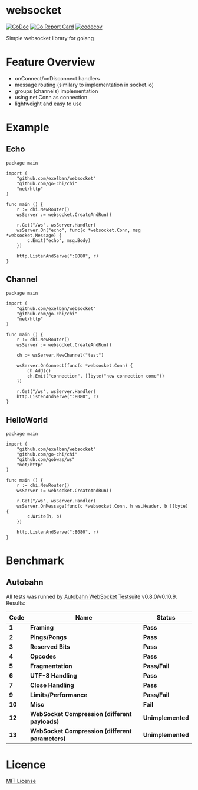 # websocket
[![GoDoc](http://img.shields.io/badge/go-documentation-blue.svg?style=flat-square)](http://godoc.org/github.com/exelban/websocket)
[![Go Report Card](https://goreportcard.com/badge/github.com/exelban/websocket)](https://goreportcard.com/report/github.com/exelban/websocket)
[![codecov](https://codecov.io/gh/exelban/websocket/branch/master/graph/badge.svg?token=A8eLVAj9cU)](https://codecov.io/gh/exelban/websocket)

Simple websocket library for golang

# Feature Overview
- onConnect/onDisconnect handlers
- message routing (similary to implementation in socket.io)
- groups (channels) implementation
- using net.Conn as connection
- lightweight and easy to use

# Example
## Echo
```golang
package main

import (
	"github.com/exelban/websocket"
	"github.com/go-chi/chi"
	"net/http"
)

func main () {
	r := chi.NewRouter()
	wsServer := websocket.CreateAndRun()

	r.Get("/ws", wsServer.Handler)
	wsServer.On("echo", func(c *websocket.Conn, msg *websocket.Message) {
		c.Emit("echo", msg.Body)
	})

	http.ListenAndServe(":8080", r)
}
```

## Channel
```golang
package main

import (
	"github.com/exelban/websocket"
	"github.com/go-chi/chi"
	"net/http"
)

func main () {
	r := chi.NewRouter()
	wsServer := websocket.CreateAndRun()

	ch := wsServer.NewChannel("test")

	wsServer.OnConnect(func(c *websocket.Conn) {
		ch.Add(c)
		ch.Emit("connection", []byte("new connection come"))
	})

	r.Get("/ws", wsServer.Handler)
	http.ListenAndServe(":8080", r)
}
```

## HelloWorld
```golang
package main

import (
	"github.com/exelban/websocket"
	"github.com/go-chi/chi"
	"github.com/gobwas/ws"
	"net/http"
)

func main () {
	r := chi.NewRouter()
	wsServer := websocket.CreateAndRun()

	r.Get("/ws", wsServer.Handler)
	wsServer.OnMessage(func(c *websocket.Conn, h ws.Header, b []byte) {
		c.Write(h, b)
	})

	http.ListenAndServe(":8080", r)
}
```

# Benchmark
## Autobahn
All tests was runned by [Autobahn WebSocket Testsuite](https://crossbar.io/autobahn/) v0.8.0/v0.10.9.
Results:

**Code** | **Name** | **Status**
--- | --- | ---
**1** | **Framing** | **Pass**
**2** | **Pings/Pongs** | **Pass**
**3** | **Reserved Bits** | **Pass**
**4** | **Opcodes** | **Pass**
**5** | **Fragmentation** | **Pass/Fail**
**6** | **UTF-8 Handling** | **Pass**
**7** | **Close Handling** | **Pass**
**9** | **Limits/Performance** | **Pass/Fail**
**10** | **Misc** | **Fail**
**12** | **WebSocket Compression (different payloads)** | **Unimplemented**
**13** | **WebSocket Compression (different parameters)** | **Unimplemented**


# Licence
[MIT License](https://github.com/exelban/websocket/blob/master/LICENSE)
